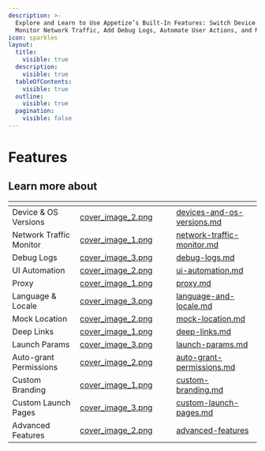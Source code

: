 ```yaml
---
description: >-
  Explore and Learn to Use Appetize’s Built-In Features: Switch Device Types,
  Monitor Network Traffic, Add Debug Logs, Automate User Actions, and More
icon: sparkles
layout:
  title:
    visible: true
  description:
    visible: true
  tableOfContents:
    visible: true
  outline:
    visible: true
  pagination:
    visible: false
---
```


# Features

## Learn more about

<table data-view="cards"><thead><tr><th></th><th data-hidden data-card-cover data-type="files"></th><th data-hidden></th><th data-hidden></th><th data-hidden data-card-target data-type="content-ref"></th></tr></thead><tbody><tr><td>Device &#x26; OS Versions</td><td><a href="../.gitbook/assets/cover_image_2.png">cover_image_2.png</a></td><td></td><td></td><td><a href="devices-and-os-versions.md">devices-and-os-versions.md</a></td></tr><tr><td>Network Traffic Monitor</td><td><a href="../.gitbook/assets/cover_image_1.png">cover_image_1.png</a></td><td></td><td></td><td><a href="network-traffic-monitor.md">network-traffic-monitor.md</a></td></tr><tr><td>Debug Logs</td><td><a href="../.gitbook/assets/cover_image_3.png">cover_image_3.png</a></td><td></td><td></td><td><a href="debug-logs.md">debug-logs.md</a></td></tr><tr><td>UI Automation</td><td><a href="../.gitbook/assets/cover_image_2.png">cover_image_2.png</a></td><td></td><td></td><td><a href="ui-automation.md">ui-automation.md</a></td></tr><tr><td>Proxy</td><td><a href="../.gitbook/assets/cover_image_1.png">cover_image_1.png</a></td><td></td><td></td><td><a href="proxy.md">proxy.md</a></td></tr><tr><td>Language &#x26; Locale</td><td><a href="../.gitbook/assets/cover_image_3.png">cover_image_3.png</a></td><td></td><td></td><td><a href="language-and-locale.md">language-and-locale.md</a></td></tr><tr><td>Mock Location</td><td><a href="../.gitbook/assets/cover_image_2.png">cover_image_2.png</a></td><td></td><td></td><td><a href="mock-location.md">mock-location.md</a></td></tr><tr><td>Deep Links</td><td><a href="../.gitbook/assets/cover_image_1.png">cover_image_1.png</a></td><td></td><td></td><td><a href="deep-links.md">deep-links.md</a></td></tr><tr><td>Launch Params</td><td><a href="../.gitbook/assets/cover_image_3.png">cover_image_3.png</a></td><td></td><td></td><td><a href="launch-params.md">launch-params.md</a></td></tr><tr><td>Auto-grant Permissions</td><td><a href="../.gitbook/assets/cover_image_2.png">cover_image_2.png</a></td><td></td><td></td><td><a href="auto-grant-permissions.md">auto-grant-permissions.md</a></td></tr><tr><td>Custom Branding</td><td><a href="../.gitbook/assets/cover_image_1.png">cover_image_1.png</a></td><td></td><td></td><td><a href="custom-branding.md">custom-branding.md</a></td></tr><tr><td>Custom Launch Pages</td><td><a href="../.gitbook/assets/cover_image_3.png">cover_image_3.png</a></td><td></td><td></td><td><a href="custom-launch-pages.md">custom-launch-pages.md</a></td></tr><tr><td>Advanced Features</td><td><a href="../.gitbook/assets/cover_image_2.png">cover_image_2.png</a></td><td></td><td></td><td><a href="advanced-features/">advanced-features</a></td></tr></tbody></table>
